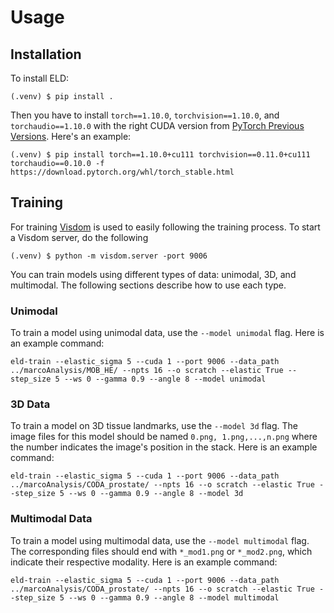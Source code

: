 # Usage

## Installation

To install ELD:

```console
(.venv) $ pip install .
```

Then you have to install ```torch==1.10.0```, ```torchvision==1.10.0```, and ```torchaudio==1.10.0``` with the right CUDA version from [PyTorch Previous Versions](https://pytorch.org/get-started/previous-versions/). Here's an example:

```console
(.venv) $ pip install torch==1.10.0+cu111 torchvision==0.11.0+cu111 torchaudio==0.10.0 -f https://download.pytorch.org/whl/torch_stable.html
```

## Training

For training [Visdom](https://github.com/fossasia/visdom) is used to easily following the training process. To start a Visdom server, do the following

```console
(.venv) $ python -m visdom.server -port 9006
```

You can train models using different types of data: unimodal, 3D, and multimodal. The following sections describe how to use each type.

### Unimodal

To train a model using unimodal data, use the ```--model unimodal``` flag. Here is an example command:

```
eld-train --elastic_sigma 5 --cuda 1 --port 9006 --data_path ../marcoAnalysis/MOB_HE/ --npts 16 --o scratch --elastic True --step_size 5 --ws 0 --gamma 0.9 --angle 8 --model unimodal
```

### 3D Data
To train a model on 3D tissue landmarks, use the ```--model 3d``` flag. The image files for this model should be named ```0.png, 1.png,...,n.png``` where the number indicates the image's position in the stack. Here is an example command:


```
eld-train --elastic_sigma 5 --cuda 1 --port 9006 --data_path ../marcoAnalysis/CODA_prostate/ --npts 16 --o scratch --elastic True --step_size 5 --ws 0 --gamma 0.9 --angle 8 --model 3d
````


### Multimodal Data
To train a model using multimodal data, use the ```--model multimodal``` flag. The corresponding files should end with ```*_mod1.png``` or ```*_mod2.png```, which indicate their respective modality. Here is an example command:


```
eld-train --elastic_sigma 5 --cuda 1 --port 9006 --data_path ../marcoAnalysis/CODA_prostate/ --npts 16 --o scratch --elastic True --step_size 5 --ws 0 --gamma 0.9 --angle 8 --model multimodal
````
